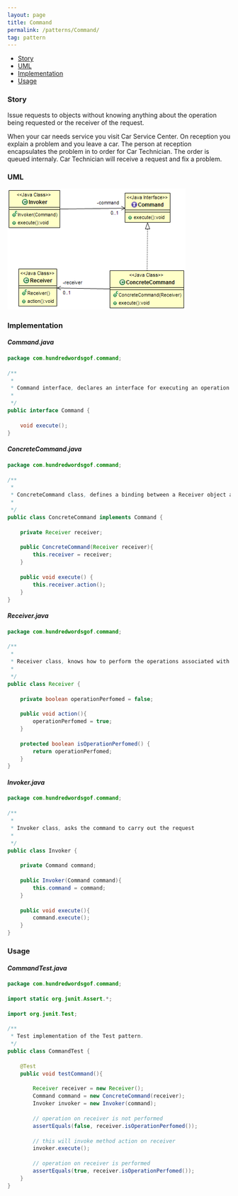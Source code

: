 ```yaml
---
layout: page
title: Command
permalink: /patterns/Command/
tag: pattern
---
```


* [Story](#Story)
* [UML](#UML)
* [Implementation](#Implementation)
* [Usage](#Usage)


###  <a id="Story"></a>Story 

Issue requests to objects without knowing anything about the operation being requested or the receiver of the request.

When your car needs service you visit Car Service Center. On reception you explain a problem and you leave a car.
The person at reception encapsulates the problem in to order for Car Technician. The order is queued internaly.
Car Technician will receive a request and fix a problem.



###  <a id="UML"></a>UML 
[![](/assets/img/command.png)](/assets/img/command.png)

###  <a id="Implementation"></a>Implementation 

#### *Command.java* 
```java 
package com.hundredwordsgof.command;

/**
 * 
 * Command interface, declares an interface for executing an operation 
 *
 */
public interface Command {

	void execute();
}
```

#### *ConcreteCommand.java* 
```java 
package com.hundredwordsgof.command;

/**
 * 
 * ConcreteCommand class, defines a binding between a Receiver object and an operation
 *
 */
public class ConcreteCommand implements Command {

	private Receiver receiver;
	
	public ConcreteCommand(Receiver receiver){
		this.receiver = receiver;
	}
	
	public void execute() {
		this.receiver.action();
	}
}
```

#### *Receiver.java* 
```java 
package com.hundredwordsgof.command;

/**
 * 
 * Receiver class, knows how to perform the operations associated with carrying out a request 
 *
 */
public class Receiver {

	private boolean operationPerfomed = false;
	
	public void action(){	
		operationPerfomed = true;
	}

	protected boolean isOperationPerfomed() {
		return operationPerfomed;
	}
}
```

#### *Invoker.java* 
```java 
package com.hundredwordsgof.command;

/**
 * 
 * Invoker class, asks the command to carry out the request
 *
 */
public class Invoker {

	private Command command;

	public Invoker(Command command){
		this.command = command;
	}
	
	public void execute(){
		command.execute();
	}
}
```

###  <a id="Usage"></a>Usage 

#### *CommandTest.java* 
```java 
package com.hundredwordsgof.command;

import static org.junit.Assert.*;

import org.junit.Test;

/**
 * Test implementation of the Test pattern.
 */
public class CommandTest {

	@Test
	public void testCommand(){

		Receiver receiver = new Receiver();
		Command command = new ConcreteCommand(receiver);		
		Invoker invoker = new Invoker(command);

		// operation on receiver is not performed
		assertEquals(false, receiver.isOperationPerfomed());
		
		// this will invoke method action on receiver
		invoker.execute();
		
		// operation on receiver is performed 
		assertEquals(true, receiver.isOperationPerfomed());
	}	
}
```

